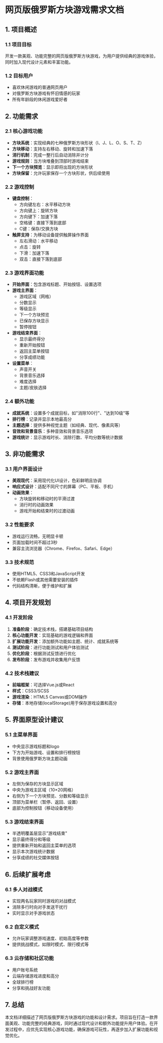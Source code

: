 # 网页版俄罗斯方块游戏需求文档

## 1. 项目概述

### 1.1 项目目标
开发一款美观、功能完整的网页版俄罗斯方块游戏，为用户提供经典的游戏体验，同时加入现代设计元素和丰富功能。

### 1.2 目标用户
- 喜欢休闲游戏的普通网页用户
- 对俄罗斯方块游戏有怀旧情感的玩家
- 所有年龄段的休闲游戏爱好者

## 2. 功能需求

### 2.1 核心游戏功能
- **方块系统**：实现经典的七种俄罗斯方块形状（I、J、L、O、S、T、Z）
- **方块移动**：支持左右移动、旋转和加速下落
- **消行机制**：完成一整行后自动消除并计分
- **游戏规则**：当方块堆叠到顶部时游戏结束
- **下一个方块预览**：显示即将出现的方块形状
- **方块保留**：允许玩家保存一个方块形状，供后续使用

### 2.2 游戏控制
- **键盘控制**：
  - 方向键左右：水平移动方块
  - 方向键上：旋转方块
  - 方向键下：加速下落
  - 空格键：直接下落到底部
  - C键：保存/交换方块
- **触屏支持**：为移动设备提供触屏操作界面
  - 左右滑动：水平移动
  - 点击：旋转
  - 下滑：加速下落
  - 双击：直接下落到底部

### 2.3 游戏界面功能
- **开始界面**：包含游戏标题、开始按钮、设置选项
- **游戏主界面**：
  - 游戏区域（网格）
  - 分数显示
  - 等级显示
  - 下一个方块预览
  - 已保存方块显示
  - 暂停按钮
- **游戏结束界面**：
  - 显示最终得分
  - 重新开始按钮
  - 返回主菜单按钮
  - 分享成绩功能
- **设置菜单**：
  - 声音开关
  - 背景音乐选择
  - 难度选择
  - 主题/皮肤选择

### 2.4 额外功能
- **成就系统**：设置多个成就目标，如"消除100行"、"达到10级"等
- **排行榜**：记录并显示本地最高分
- **主题选择**：提供多种视觉主题（如经典、现代、像素风等）
- **音效和背景音乐**：多种音效和背景音乐选项
- **游戏统计**：显示游戏时长、消除行数、平均分数等统计数据

## 3. 非功能需求

### 3.1 用户界面设计
- **美观现代**：采用现代化UI设计，色彩鲜明且协调
- **响应式设计**：适配不同尺寸的屏幕（PC、平板、手机）
- **动画效果**：
  - 方块旋转和移动时的平滑过渡
  - 消行时的动画效果
  - 游戏开始和结束时的过渡动画

### 3.2 性能要求
- 游戏运行流畅，无明显卡顿
- 页面加载时间不超过3秒
- 兼容主流浏览器（Chrome、Firefox、Safari、Edge）

### 3.3 技术规范
- 使用HTML5、CSS3和JavaScript开发
- 不依赖Flash或其他需要安装的插件
- 代码结构清晰，便于维护和扩展

## 4. 项目开发规划

### 4.1 开发阶段
1. **准备阶段**：确定技术栈，搭建基础项目结构
2. **核心功能开发**：实现基础的游戏逻辑和界面
3. **扩展功能开发**：添加额外功能如主题、统计、成就系统等
4. **测试阶段**：进行功能测试和用户体验测试
5. **优化阶段**：根据测试反馈进行优化
6. **发布阶段**：发布游戏并收集用户反馈

### 4.2 技术栈建议
- **前端框架**：可选择Vue.js或React
- **样式**：CSS3/SCSS
- **游戏渲染**：HTML5 Canvas或DOM操作
- **存储**：本地存储(localStorage)用于保存游戏设置和高分

## 5. 界面原型设计建议

### 5.1 主菜单界面
- 中央显示游戏标题和logo
- 下方为开始游戏、设置和排行榜按钮
- 背景使用俄罗斯方块主题动画

### 5.2 游戏主界面
- 左侧为保存的方块显示区域
- 中央为游戏主区域（10×20网格）
- 右侧为下一个方块预览、分数和等级显示
- 顶部为菜单栏（暂停、返回、设置）
- 底部为控制按钮（移动设备使用）

### 5.3 游戏结束界面
- 半透明覆盖层显示"游戏结束"
- 显示最终得分和等级
- 提供重新开始和返回主菜单的选项
- 显示本次游戏统计数据
- 分享成绩的社交媒体按钮

## 6. 后续扩展考虑

### 6.1 多人对战模式
- 实现两名玩家同时游戏的对战模式
- 消除多行时向对手发送干扰行
- 实时显示对手游戏状态

### 6.2 自定义模式
- 允许玩家调整游戏速度、初始高度等参数
- 提供挑战模式，如限时模式、限行模式等

### 6.3 云存储和社区功能
- 用户账号系统
- 云端存储游戏进度和高分
- 全球排行榜
- 分享和挑战好友功能

## 7. 总结

本文档详细描述了网页版俄罗斯方块游戏的功能和设计需求。项目旨在打造一款界面美观、功能完整的经典游戏，同时通过现代设计和额外功能提升用户体验。在开发过程中，应优先实现核心游戏功能，确保游戏可玩性，再逐步加入扩展功能和视觉优化。 